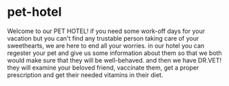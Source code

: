 # pet-hotel
Welcome to our PET HOTEL!
if you need some work-off days for your vacation but you can't find any trustable person taking care of your sweethearts, we are here to end all your worries.
in our hotel you can regester your pet and give us some information about them so that we both would make sure that they will be well-behaved.
and then we have DR.VET!
they will examine your beloved friend, vaccinate them, get a proper prescription and get their needed vitamins in their diet.
